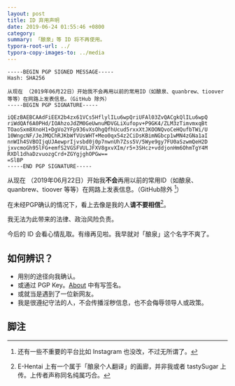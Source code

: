 ```yaml
---
layout: post
title: ID 弃用声明
date: 2019-06-24 01:55:46 +0800
category:
summary: 「酿泉」等 ID 将不再使用。
typora-root-url: ../
typora-copy-images-to: ../media
---
```


```
-----BEGIN PGP SIGNED MESSAGE-----
Hash: SHA256

从现在 （2019年06月22日）开始我不会再用以前的常用ID（如酿泉、quanbrew、tioover 等等）在网路上发表信息。（GitHub 除外）
-----BEGIN PGP SIGNATURE-----

iQEzBAEBCAAdFiEEX2b4zx61VCs5HflylILu6wpQriUFAl03ZvQACgkQlILu6wpQ
riWdQAf6A0PHd/IOAhzoJdZM0GeUwnuMDVGLiXufopv+P9GK4/ZLM3zTimvmxqBt
TOaoSxm8XnoH1+DgVo2YFp936vXsOhgQfhUcud5rxxXtJKOONQvoCeHQufbTWi/U
10WngcNF/JeJMQChRJKbWfVUsWHT+Meo0qx54z2CiDsKBimNGbcp1wMN4zGNa1aI
nnWIh4SVBOIjqUJAewprIjvsbd0j0p7nwnUh7Zss5V/5Wye9gy7FU0aSzwmQeH2D
jxvcmoGh95lFG+emfS2VGSFVULJFXV8gxvXIm/r5+3SHcz+vddjonHm6OhmTgY4M
RXDl1dhaDzvuozgCrd+ZGYgjghOPGw==
=SlBP
-----END PGP SIGNATURE-----
```

从现在 （2019年06月22日）开始我**不会**再用以前的常用ID（如酿泉、quanbrew、tioover 等等）在网路上发表信息。（GitHub除外 [^2]）

在未经PGP确认的情况下，看上去像是我的人**请不要相信**[^1]。

我无法为此带来的法律、政治风险负责。

今后的 ID 会看心情乱取。有缘再见啦。我早就对「酿泉」这个名字不爽了。

## 如何辨识？

* 用别的途径向我确认。
* 或通过 PGP Key。[About](/about/) 中有写签名。
* 或就当是遇到了一位新网友。
* 我是很遵纪守法<!--怂-->的人，不会传播淫秽信息，也不会侮辱领导人或政策。

## 脚注

[^1]: E-Hentai 上有一个属于「酿泉个人翻译」的画廊，并非我或者 tastySugar 上传。上传者声称同名纯属巧合。
[^2]: 还有一些不重要的平台比如 Instagram 也没改，不过无所谓了。
